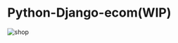 # Python-Django-ecom(WIP)

![shop](https://user-images.githubusercontent.com/79726069/139352541-903187e2-0cd8-4e73-8c13-cdc8cdd402d0.PNG)
